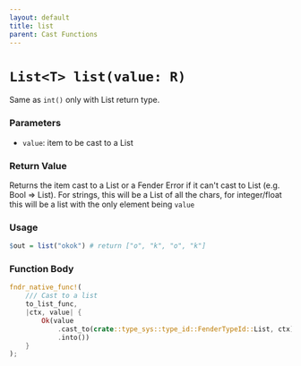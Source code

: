 ```yaml
---
layout: default
title: list
parent: Cast Functions
---
```


# `List<T> list(value: R)`

Same as `int()` only with List return type.

### Parameters
- `value`: item to be cast to a List

### Return Value
Returns the item cast to a List or a Fender Error if it can't cast to List (e.g. Bool => List).
For strings, this will be a List of all the chars, for integer/float this will be a list with the only element being `value`

### Usage
```r
$out = list("okok") # return ["o", "k", "o", "k"]
```

### Function Body
```rust
fndr_native_func!(
    /// Cast to a list
    to_list_func,
    |ctx, value| {
        Ok(value
            .cast_to(crate::type_sys::type_id::FenderTypeId::List, ctx)?
            .into())
    }
);
```

